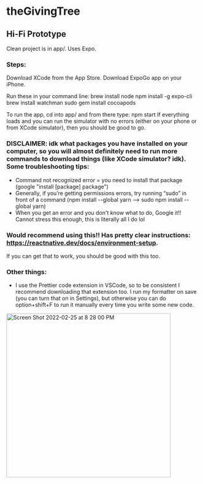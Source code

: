 # theGivingTree

## Hi-Fi Prototype
Clean project is in app/. Uses Expo. 

### Steps:
Download XCode from the App Store.
Download ExpoGo app on your iPhone. 

Run these in your command line:
brew install node
npm install -g expo-cli
brew install watchman
sudo gem install cocoapods

To run the app, cd into app/ and from there type:
npm start
If everything loads and you can run the simulator with no errors (either on your phone or from XCode simulator), then you should be good to go. 

### DISCLAIMER: idk what packages you have installed on your computer, so you will almost definitely need to run more commands to download things (like XCode simulator? idk). Some troubleshooting tips:
- Command not recognized error = you need to install that package (google "install [package] package")
- Generally, if you’re getting permissions errors, try running “sudo” in front of a command (npm install --global yarn —> sudo npm install --global yarn)
- When you get an error and you don't know what to do, Google it!! Cannot stress this enough, this is literally all I do lol

### Would recommend using this!! Has pretty clear instructions: https://reactnative.dev/docs/environment-setup.
If you can get that to work, you should be good with this too.

### Other things: 
- I use the Prettier code extension in VSCode, so to be consistent I recommend downloading that extension too. I run my formatter on save (you can turn that on in Settings), but otherwise you can do option+shift+F to run it manually every time you write some new code. 

<img width="428" alt="Screen Shot 2022-02-25 at 8 28 00 PM" src="https://user-images.githubusercontent.com/57604153/155828892-a3d362a7-fbe8-44cd-8ebd-ab70f95e081c.png">

